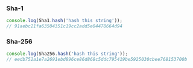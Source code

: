 ### Sha-1
``` javascript
console.log(Sha1.hash('hash this string'));
// 91aebc21fa63504351c19cc2add5e04478664d94
```

### Sha-256
``` javascript
console.log(Sha256.hash('hash this string'));
// eedb752a1e7a2691ebd896ce86d868c5ddc795419be5925030cbee768153700b
```
